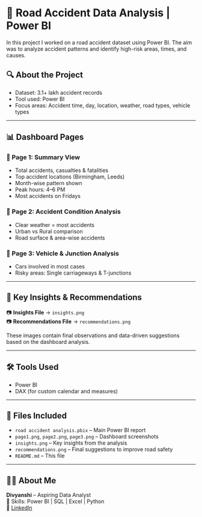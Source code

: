 # 🚦 Road Accident Data Analysis | Power BI

In this project  I worked on a road accident dataset using Power BI. The aim was to analyze accident patterns and identify high-risk areas, times, and causes.

## 🔍 About the Project

- Dataset: 3.1+ lakh accident records  
- Tool used: Power BI  
- Focus areas: Accident time, day, location, weather, road types, vehicle types

---

## 📊 Dashboard Pages

### 📄 Page 1: Summary View
- Total accidents, casualties & fatalities
- Top accident locations (Birmingham, Leeds)
- Month-wise pattern shown
- Peak hours: 4–6 PM
- Most accidents on Fridays

### 📄 Page 2: Accident Condition Analysis

- Clear weather = most accidents
- Urban vs Rural comparison
- Road surface & area-wise accidents

### 📄 Page 3: Vehicle & Junction Analysis
- Cars involved in most cases
- Risky areas: Single carriageways & T-junctions

---

## 📌 Key Insights & Recommendations

📷 **Insights File** → `insights.png`  
📷 **Recommendations File** → `recommendations.png`

These images contain final observations and data-driven suggestions based on the dashboard analysis.

---

## 🛠️ Tools Used

- Power BI  
- DAX (for custom calendar and measures)  

---

## 📁 Files Included

- `road accident analysis.pbix` – Main Power BI report  
- `page1.png`, `page2.png`, `page3.png` – Dashboard screenshots  
- `insights.png` – Key insights from the analysis  
- `recommendations.png` – Final suggestions to improve road safety  
- `README.md` – This file  

---

## 🙋‍♀️ About Me

**Divyanshi** – Aspiring Data Analyst  
📍 Skills: Power BI | SQL | Excel | Python  
🔗 [LinkedIn](https://www.linkedin.com/in/divyanshi-doser)

